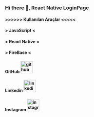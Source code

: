 ### Hi there 👋, React Native LoginPage


#### >>>>>>  Kullanılan Araçlar <<<<< ####
#### > JavaScript < ####
#### > React Native < ####
#### > FireBase <  #### 



 #### GitHub   [<img src='https://cdn.jsdelivr.net/npm/simple-icons@3.0.1/icons/github.svg' alt='github' height='40'>](https://github.com/https://github.com/kivanctr51)  

#### Linkedin   [<img src='https://cdn.jsdelivr.net/npm/simple-icons@3.0.1/icons/linkedin.svg' alt='linkedin' height='40'>](https://www.linkedin.com/in/https://www.linkedin.com/in/fikret-g%C4%B1vanc-203666241//) 

#### Instagram   [<img src='https://cdn.jsdelivr.net/npm/simple-icons@3.0.1/icons/instagram.svg' alt='instagram' height='40'>](https://www.instagram.com/https://www.instagram.com/fikretkivancx//)  

